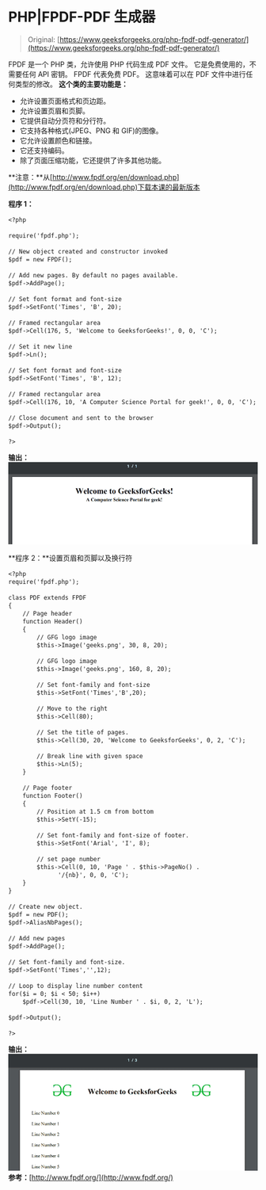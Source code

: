 # PHP|FPDF-PDF 生成器

> Original: [https://www.geeksforgeeks.org/php-fpdf-pdf-generator/](https://www.geeksforgeeks.org/php-fpdf-pdf-generator/)

FPDF 是一个 PHP 类，允许使用 PHP 代码生成 PDF 文件。 它是免费使用的，不需要任何 API 密钥。 FPDF 代表免费 PDF。 这意味着可以在 PDF 文件中进行任何类型的修改。
**这个类的主要功能是：**

*   允许设置页面格式和页边距。
*   允许设置页眉和页脚。
*   它提供自动分页符和分行符。
*   它支持各种格式(JPEG、PNG 和 GIF)的图像。
*   它允许设置颜色和链接。
*   它还支持编码。
*   除了页面压缩功能，它还提供了许多其他功能。

**注意：**从[http://www.fpdf.org/en/download.php](http://www.fpdf.org/en/download.php)下载本课的最新版本

**程序 1：**

```
<?php

require('fpdf.php');

// New object created and constructor invoked
$pdf = new FPDF();

// Add new pages. By default no pages available.
$pdf->AddPage();

// Set font format and font-size
$pdf->SetFont('Times', 'B', 20);

// Framed rectangular area
$pdf->Cell(176, 5, 'Welcome to GeeksforGeeks!', 0, 0, 'C');

// Set it new line
$pdf->Ln();

// Set font format and font-size
$pdf->SetFont('Times', 'B', 12);

// Framed rectangular area
$pdf->Cell(176, 10, 'A Computer Science Portal for geek!', 0, 0, 'C');

// Close document and sent to the browser
$pdf->Output();

?>
```

**输出：**
![fpdf](img/6730737482862d1dfa38585e15ac86d5.png)

**程序 2：**设置页眉和页脚以及换行符

```
<?php
require('fpdf.php');

class PDF extends FPDF
{
    // Page header
    function Header()
    {
        // GFG logo image
        $this->Image('geeks.png', 30, 8, 20);

        // GFG logo image
        $this->Image('geeks.png', 160, 8, 20);

        // Set font-family and font-size
        $this->SetFont('Times','B',20);

        // Move to the right
        $this->Cell(80);

        // Set the title of pages.
        $this->Cell(30, 20, 'Welcome to GeeksforGeeks', 0, 2, 'C');

        // Break line with given space
        $this->Ln(5);
    }

    // Page footer
    function Footer()
    {
        // Position at 1.5 cm from bottom
        $this->SetY(-15);

        // Set font-family and font-size of footer.
        $this->SetFont('Arial', 'I', 8);

        // set page number
        $this->Cell(0, 10, 'Page ' . $this->PageNo() .
              '/{nb}', 0, 0, 'C');
    }
}

// Create new object.
$pdf = new PDF();
$pdf->AliasNbPages();

// Add new pages
$pdf->AddPage();

// Set font-family and font-size.
$pdf->SetFont('Times','',12);

// Loop to display line number content
for($i = 0; $i < 50; $i++)
    $pdf->Cell(30, 10, 'Line Number ' . $i, 0, 2, 'L');

$pdf->Output();

?>
```

**输出：**
![fpdf](img/1d15d54af97fba820024888fbbf43f15.png)
**参考：**[http://www.fpdf.org/](http://www.fpdf.org/)